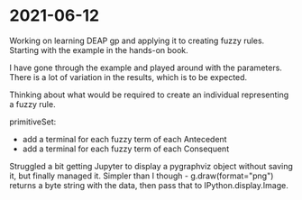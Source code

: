 # 2021-06-12
Working on learning DEAP gp and applying it to creating fuzzy rules.  Starting with the example in the hands-on book.

I have gone through the example and played around with the parameters.  There is a lot of variation in the results, which is to be expected.  

Thinking about what would be required to create an individual representing a fuzzy rule.

primitiveSet:
- add a terminal for each fuzzy term of each Antecedent
- add a terminal for each fuzzy term of each Consequent



Struggled a bit getting Jupyter to display a pygraphviz object without saving it, but finally managed it.  Simpler than I though - g.draw(format="png") returns a byte string with the data, then pass that to IPython.display.Image.

